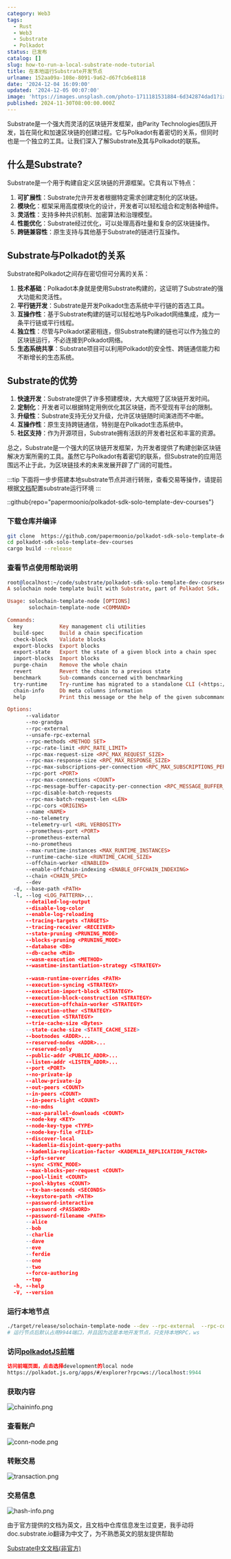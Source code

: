 ```yaml
---
category: Web3
tags:
  - Rust
  - Web3
  - Substrate
  - Polkadot
status: 已发布
catalog: []
slug: how-to-run-a-local-substrate-node-tutorial
title: 在本地运行Substrate开发节点
urlname: 152aa09a-108e-8091-9a62-d67fcb6e8118
date: '2024-12-04 16:09:00'
updated: '2024-12-05 00:07:00'
image: 'https://images.unsplash.com/photo-1711181531884-6d342874dad1?ixlib=rb-4.0.3&q=85&fm=jpg&crop=entropy&cs=srgb'
published: 2024-11-30T08:00:00.000Z
---
```


Substrate是一个强大而灵活的区块链开发框架，由Parity Technologies团队开发，旨在简化和加速区块链的创建过程。它与Polkadot有着密切的关系，但同时也是一个独立的工具。让我们深入了解Substrate及其与Polkadot的联系。


## 什么是Substrate?


Substrate是一个用于构建自定义区块链的开源框架。它具有以下特点：

1. **可扩展性**：Substrate允许开发者根据特定需求创建定制化的区块链。
2. **模块化**：框架采用高度模块化的设计，开发者可以轻松组合和定制各种组件。
3. **灵活性**：支持多种共识机制、加密算法和治理模型。
4. **性能优化**：Substrate经过优化，可以处理高吞吐量和复杂的区块链操作。
5. **跨链兼容性**：原生支持与其他基于Substrate的链进行互操作。

## Substrate与Polkadot的关系


Substrate和Polkadot之间存在密切但可分离的关系：

1. **技术基础**：Polkadot本身就是使用Substrate构建的，这证明了Substrate的强大功能和灵活性。
2. **平行链开发**：Substrate是开发Polkadot生态系统中平行链的首选工具。
3. **互操作性**：基于Substrate构建的链可以轻松地与Polkadot网络集成，成为一条平行链或平行线程。
4. **独立性**：尽管与Polkadot紧密相连，但Substrate构建的链也可以作为独立的区块链运行，不必连接到Polkadot网络。
5. **生态系统共享**：Substrate项目可以利用Polkadot的安全性、跨链通信能力和不断增长的生态系统。

## Substrate的优势

1. **快速开发**：Substrate提供了许多预建模块，大大缩短了区块链开发时间。
2. **定制化**：开发者可以根据特定用例优化其区块链，而不受现有平台的限制。
3. **升级性**：Substrate支持无分叉升级，允许区块链随时间演进而不中断。
4. **互操作性**：原生支持跨链通信，特别是在Polkadot生态系统中。
5. **社区支持**：作为开源项目，Substrate拥有活跃的开发者社区和丰富的资源。

总之，Substrate是一个强大的区块链开发框架，为开发者提供了构建创新区块链解决方案所需的工具。虽然它与Polkadot有着密切的联系，但Substrate的应用范围远不止于此，为区块链技术的未来发展开辟了广阔的可能性。


:::tip
下面将一步步搭建本地substrate节点并进行转账，查看交易等操作，请提前根据[文档](https://substrate-docs.pages.dev/en/install/macos/?mode=light)配置substrate运行环境
:::


::github{repo="papermoonio/polkadot-sdk-solo-template-dev-courses"}


### 下载仓库并编译


```bash
git clone  https://github.com/papermoonio/polkadot-sdk-solo-template-dev-courses 
cd polkadot-sdk-solo-template-dev-courses
cargo build --release
```


### 查看节点使用帮助说明


```prolog
root@localhost:~/code/substrate/polkadot-sdk-solo-template-dev-courses# ./target/release/solochain-template-node -h
A solochain node template built with Substrate, part of Polkadot Sdk.

Usage: solochain-template-node [OPTIONS]
       solochain-template-node <COMMAND>

Commands:
  key            Key management cli utilities
  build-spec     Build a chain specification
  check-block    Validate blocks
  export-blocks  Export blocks
  export-state   Export the state of a given block into a chain spec
  import-blocks  Import blocks
  purge-chain    Remove the whole chain
  revert         Revert the chain to a previous state
  benchmark      Sub-commands concerned with benchmarking
  try-runtime    Try-runtime has migrated to a standalone CLI (<https://github.com/paritytech/try-runtime-cli>). The subcommand exists as a stub and deprecation notice. It will be removed entirely some time after January 2024
  chain-info     Db meta columns information
  help           Print this message or the help of the given subcommand(s)

Options:
      --validator                                                                                Enable validator mode
      --no-grandpa                                                                               Disable GRANDPA
      --rpc-external                                                                             Listen to all RPC interfaces (default: local)
      --unsafe-rpc-external                                                                      Listen to all RPC interfaces
      --rpc-methods <METHOD SET>                                                                 RPC methods to expose. [default: auto] [possible values: auto, safe, unsafe]
      --rpc-rate-limit <RPC_RATE_LIMIT>                                                          RPC rate limiting (calls/minute) for each connection
      --rpc-max-request-size <RPC_MAX_REQUEST_SIZE>                                              Set the maximum RPC request payload size for both HTTP and WS in megabytes [default: 15]
      --rpc-max-response-size <RPC_MAX_RESPONSE_SIZE>                                            Set the maximum RPC response payload size for both HTTP and WS in megabytes [default: 15]
      --rpc-max-subscriptions-per-connection <RPC_MAX_SUBSCRIPTIONS_PER_CONNECTION>              Set the maximum concurrent subscriptions per connection [default: 1024]
      --rpc-port <PORT>                                                                          Specify JSON-RPC server TCP port
      --rpc-max-connections <COUNT>                                                              Maximum number of RPC server connections [default: 100]
      --rpc-message-buffer-capacity-per-connection <RPC_MESSAGE_BUFFER_CAPACITY_PER_CONNECTION>  The number of messages the RPC server is allowed to keep in memory [default: 64]
      --rpc-disable-batch-requests                                                               Disable RPC batch requests
      --rpc-max-batch-request-len <LEN>                                                          Limit the max length per RPC batch request
      --rpc-cors <ORIGINS>                                                                       Specify browser *origins* allowed to access the HTTP & WS RPC servers
      --name <NAME>                                                                              The human-readable name for this node
      --no-telemetry                                                                             Disable connecting to the Substrate telemetry server
      --telemetry-url <URL VERBOSITY>                                                            The URL of the telemetry server to connect to
      --prometheus-port <PORT>                                                                   Specify Prometheus exporter TCP Port
      --prometheus-external                                                                      Expose Prometheus exporter on all interfaces
      --no-prometheus                                                                            Do not expose a Prometheus exporter endpoint
      --max-runtime-instances <MAX_RUNTIME_INSTANCES>                                            The size of the instances cache for each runtime [max: 32] [default: 8]
      --runtime-cache-size <RUNTIME_CACHE_SIZE>                                                  Maximum number of different runtimes that can be cached [default: 2]
      --offchain-worker <ENABLED>                                                                Execute offchain workers on every block [default: when-authority] [possible values: always, never, when-authority]
      --enable-offchain-indexing <ENABLE_OFFCHAIN_INDEXING>                                      Enable offchain indexing API [default: false] [possible values: true, false]
      --chain <CHAIN_SPEC>                                                                       Specify the chain specification
      --dev                                                                                      Specify the development chain
  -d, --base-path <PATH>                                                                         Specify custom base path
  -l, --log <LOG_PATTERN>...                                                                     Sets a custom logging filter (syntax: `<target>=<level>`)
      --detailed-log-output                                                                      Enable detailed log output
      --disable-log-color                                                                        Disable log color output
      --enable-log-reloading                                                                     Enable feature to dynamically update and reload the log filter
      --tracing-targets <TARGETS>                                                                Sets a custom profiling filter
      --tracing-receiver <RECEIVER>                                                              Receiver to process tracing messages [default: log] [possible values: log]
      --state-pruning <PRUNING_MODE>                                                             Specify the state pruning mode
      --blocks-pruning <PRUNING_MODE>                                                            Specify the blocks pruning mode [default: archive-canonical]
      --database <DB>                                                                            Select database backend to use [possible values: rocksdb, paritydb, auto, paritydb-experimental]
      --db-cache <MiB>                                                                           Limit the memory the database cache can use
      --wasm-execution <METHOD>                                                                  Method for executing Wasm runtime code [default: compiled] [possible values: interpreted-i-know-what-i-do, compiled]
      --wasmtime-instantiation-strategy <STRATEGY>                                               The WASM instantiation method to use [default: pooling-copy-on-write] [possible values: pooling-copy-on-write, recreate-instance-copy-on-write, pooling,
                                                                                                 recreate-instance]
      --wasm-runtime-overrides <PATH>                                                            Specify the path where local WASM runtimes are stored
      --execution-syncing <STRATEGY>                                                             Runtime execution strategy for importing blocks during initial sync [possible values: native, wasm, both, native-else-wasm]
      --execution-import-block <STRATEGY>                                                        Runtime execution strategy for general block import (including locally authored blocks) [possible values: native, wasm, both, native-else-wasm]
      --execution-block-construction <STRATEGY>                                                  Runtime execution strategy for constructing blocks [possible values: native, wasm, both, native-else-wasm]
      --execution-offchain-worker <STRATEGY>                                                     Runtime execution strategy for offchain workers [possible values: native, wasm, both, native-else-wasm]
      --execution-other <STRATEGY>                                                               Runtime execution strategy when not syncing, importing or constructing blocks [possible values: native, wasm, both, native-else-wasm]
      --execution <STRATEGY>                                                                     The execution strategy that should be used by all execution contexts [possible values: native, wasm, both, native-else-wasm]
      --trie-cache-size <Bytes>                                                                  Specify the state cache size [default: 67108864]
      --state-cache-size <STATE_CACHE_SIZE>                                                      DEPRECATED: switch to `--trie-cache-size`
      --bootnodes <ADDR>...                                                                      Specify a list of bootnodes
      --reserved-nodes <ADDR>...                                                                 Specify a list of reserved node addresses
      --reserved-only                                                                            Whether to only synchronize the chain with reserved nodes
      --public-addr <PUBLIC_ADDR>...                                                             Public address that other nodes will use to connect to this node
      --listen-addr <LISTEN_ADDR>...                                                             Listen on this multiaddress
      --port <PORT>                                                                              Specify p2p protocol TCP port
      --no-private-ip                                                                            Always forbid connecting to private IPv4/IPv6 addresses
      --allow-private-ip                                                                         Always accept connecting to private IPv4/IPv6 addresses
      --out-peers <COUNT>                                                                        Number of outgoing connections we're trying to maintain [default: 8]
      --in-peers <COUNT>                                                                         Maximum number of inbound full nodes peers [default: 32]
      --in-peers-light <COUNT>                                                                   Maximum number of inbound light nodes peers [default: 100]
      --no-mdns                                                                                  Disable mDNS discovery (default: true)
      --max-parallel-downloads <COUNT>                                                           Maximum number of peers from which to ask for the same blocks in parallel [default: 5]
      --node-key <KEY>                                                                           Secret key to use for p2p networking
      --node-key-type <TYPE>                                                                     Crypto primitive to use for p2p networking [default: ed25519] [possible values: ed25519]
      --node-key-file <FILE>                                                                     File from which to read the node's secret key to use for p2p networking
      --discover-local                                                                           Enable peer discovery on local networks
      --kademlia-disjoint-query-paths                                                            Require iterative Kademlia DHT queries to use disjoint paths
      --kademlia-replication-factor <KADEMLIA_REPLICATION_FACTOR>                                Kademlia replication factor [default: 20]
      --ipfs-server                                                                              Join the IPFS network and serve transactions over bitswap protocol
      --sync <SYNC_MODE>                                                                         Blockchain syncing mode. [default: full] [possible values: full, fast, fast-unsafe, warp]
      --max-blocks-per-request <COUNT>                                                           Maximum number of blocks per request [default: 64]
      --pool-limit <COUNT>                                                                       Maximum number of transactions in the transaction pool [default: 8192]
      --pool-kbytes <COUNT>                                                                      Maximum number of kilobytes of all transactions stored in the pool [default: 20480]
      --tx-ban-seconds <SECONDS>                                                                 How long a transaction is banned for
      --keystore-path <PATH>                                                                     Specify custom keystore path
      --password-interactive                                                                     Use interactive shell for entering the password used by the keystore
      --password <PASSWORD>                                                                      Password used by the keystore
      --password-filename <PATH>                                                                 File that contains the password used by the keystore
      --alice                                                                                    Shortcut for `--name Alice --validator`
      --bob                                                                                      Shortcut for `--name Bob --validator`
      --charlie                                                                                  Shortcut for `--name Charlie --validator`
      --dave                                                                                     Shortcut for `--name Dave --validator`
      --eve                                                                                      Shortcut for `--name Eve --validator`
      --ferdie                                                                                   Shortcut for `--name Ferdie --validator`
      --one                                                                                      Shortcut for `--name One --validator`
      --two                                                                                      Shortcut for `--name Two --validator`
      --force-authoring                                                                          Enable authoring even when offline
      --tmp                                                                                      Run a temporary node
  -h, --help                                                                                     Print help (see more with '--help')
  -V, --version                                                                                  Print version
```


### 运行本地节点


```bash
./target/release/solochain-template-node --dev --rpc-external  --rpc-cors all
# 运行节点后默认占用9944端口，并且因为这是本地开发节点，只支持本地RPC，ws
```


### 访问[polkadotJS前端](https://polkadot.js.org/apps/#/explorer?rpc=ws://localhost:9944)


```prolog
访问前端页面，点击选择development的local node
https://polkadot.js.org/apps/#/explorer?rpc=ws://localhost:9944
```


### 获取内容


![chaininfo.png](https://prod-files-secure.s3.us-west-2.amazonaws.com/5d24fe63-e567-4804-86f9-9fdc62e13082/89be5adf-5619-4306-be75-45b425e3c446/chaininfo.png?X-Amz-Algorithm=AWS4-HMAC-SHA256&X-Amz-Content-Sha256=UNSIGNED-PAYLOAD&X-Amz-Credential=ASIAZI2LB466YFIHX4SN%2F20250309%2Fus-west-2%2Fs3%2Faws4_request&X-Amz-Date=20250309T213142Z&X-Amz-Expires=3600&X-Amz-Security-Token=IQoJb3JpZ2luX2VjEDQaCXVzLXdlc3QtMiJIMEYCIQC1RW2fNSw9zgR8Z5KtFWzKvLzHmpjR7ruTrLswutkrgQIhAP3SNJa%2FzMMzqh1iL9yzJawY43bQHPCsXk2aVqPGa5HrKv8DCH0QABoMNjM3NDIzMTgzODA1IgyvRW%2BJ2LbA%2BUej2bwq3APduccbuZegW9cTZsgk6Cvtcj1%2B1Z6dB26d2WQUcws%2BkBd2Gi7WicnUkRaZlQfO%2Fb2vdAeZVMFobug2xAK0qEurqaI5ZgV8yIn4yDDSAKgASbF2i2rWnAynpBiUQVERXlAQfU5XXylrY0T%2F3pCzQJdreuxS%2F2vnRjW2LuPwXKpj3%2F5rUJMLtgLdUL8yw29nGYJMPjbLeF4qJKjt09HEiHAX7bLa7q6l9FnCfgYbo5SqI3rexCqGsTHkWEmvmJnNlozcLAtSy5gGy64sb741RH6t9YdIb3XapQljGCfjLoD4tIVB%2Fzbyyhw4UczitWB4gLP8bMrZRRK7ih%2BqRIfquOPXj8jWoBC%2BnyHHXFW50M3irnsTH86i8HlCXGPgHArhS%2BRCswsYE9CzymxyD3fq3Gd47Y04q2VxanUtUOUoUw%2F4pz0LkJV3ZC4eeViy1ihoHzlr%2FZpJKyHzzT%2B9xpu%2FAeNzR5MH5WmDY0EEqjGghyQg85Q9O7ebK2E3Dao4WB9zbJxsBi5ZKHBf01zsjWS57J7R1ADwQGK8U%2Bk9vkuYieNc1el%2FLqi2IxeBqy6TiPzZ5jNY0%2BJ%2BGwuv56xFGsp2%2Bn5Xa%2BFEsCyajCa1LmzK%2F7PPc9ogX0Blo4xeDzbgJTCt37e%2BBjqkAWUg7y5JiAZ8zUQRY02e6y5fibOCkkjFtz5ALtvbQ%2B%2FRwIu1XyrVyziZADtUK8r%2BwUF2K3NGDrN7wTF%2BAfG%2FCJZDHDQeX5OnPWt9m2j1q6f8yFdB9eP%2F910l%2FDaqW5NaJKgoa13wiIBCSCIdU5rIOVfMqjC1sjEgIbNlQOwlai7k%2FzESjTVXJd11yd8WN8ggoxtP8WdKBO8kOJ1aLES6T1nLCtll&X-Amz-Signature=77a35dc40c3a3843e310e0d3be4ef50906874150e9c23622cd836d2b72e7e94f&X-Amz-SignedHeaders=host&x-id=GetObject)


### 查看账户


![conn-node.png](https://prod-files-secure.s3.us-west-2.amazonaws.com/5d24fe63-e567-4804-86f9-9fdc62e13082/05964f92-c6d8-42d1-b4a1-b3a852295683/conn-node.png?X-Amz-Algorithm=AWS4-HMAC-SHA256&X-Amz-Content-Sha256=UNSIGNED-PAYLOAD&X-Amz-Credential=ASIAZI2LB466YFIHX4SN%2F20250309%2Fus-west-2%2Fs3%2Faws4_request&X-Amz-Date=20250309T213142Z&X-Amz-Expires=3600&X-Amz-Security-Token=IQoJb3JpZ2luX2VjEDQaCXVzLXdlc3QtMiJIMEYCIQC1RW2fNSw9zgR8Z5KtFWzKvLzHmpjR7ruTrLswutkrgQIhAP3SNJa%2FzMMzqh1iL9yzJawY43bQHPCsXk2aVqPGa5HrKv8DCH0QABoMNjM3NDIzMTgzODA1IgyvRW%2BJ2LbA%2BUej2bwq3APduccbuZegW9cTZsgk6Cvtcj1%2B1Z6dB26d2WQUcws%2BkBd2Gi7WicnUkRaZlQfO%2Fb2vdAeZVMFobug2xAK0qEurqaI5ZgV8yIn4yDDSAKgASbF2i2rWnAynpBiUQVERXlAQfU5XXylrY0T%2F3pCzQJdreuxS%2F2vnRjW2LuPwXKpj3%2F5rUJMLtgLdUL8yw29nGYJMPjbLeF4qJKjt09HEiHAX7bLa7q6l9FnCfgYbo5SqI3rexCqGsTHkWEmvmJnNlozcLAtSy5gGy64sb741RH6t9YdIb3XapQljGCfjLoD4tIVB%2Fzbyyhw4UczitWB4gLP8bMrZRRK7ih%2BqRIfquOPXj8jWoBC%2BnyHHXFW50M3irnsTH86i8HlCXGPgHArhS%2BRCswsYE9CzymxyD3fq3Gd47Y04q2VxanUtUOUoUw%2F4pz0LkJV3ZC4eeViy1ihoHzlr%2FZpJKyHzzT%2B9xpu%2FAeNzR5MH5WmDY0EEqjGghyQg85Q9O7ebK2E3Dao4WB9zbJxsBi5ZKHBf01zsjWS57J7R1ADwQGK8U%2Bk9vkuYieNc1el%2FLqi2IxeBqy6TiPzZ5jNY0%2BJ%2BGwuv56xFGsp2%2Bn5Xa%2BFEsCyajCa1LmzK%2F7PPc9ogX0Blo4xeDzbgJTCt37e%2BBjqkAWUg7y5JiAZ8zUQRY02e6y5fibOCkkjFtz5ALtvbQ%2B%2FRwIu1XyrVyziZADtUK8r%2BwUF2K3NGDrN7wTF%2BAfG%2FCJZDHDQeX5OnPWt9m2j1q6f8yFdB9eP%2F910l%2FDaqW5NaJKgoa13wiIBCSCIdU5rIOVfMqjC1sjEgIbNlQOwlai7k%2FzESjTVXJd11yd8WN8ggoxtP8WdKBO8kOJ1aLES6T1nLCtll&X-Amz-Signature=cb823e5ed7001d40f6d10590a64dc2d1a3b34902d24389392d791173e468a4c1&X-Amz-SignedHeaders=host&x-id=GetObject)


### 转账交易


![transaction.png](https://prod-files-secure.s3.us-west-2.amazonaws.com/5d24fe63-e567-4804-86f9-9fdc62e13082/65593d3b-9b56-4fbe-a383-1447c903127f/transaction.png?X-Amz-Algorithm=AWS4-HMAC-SHA256&X-Amz-Content-Sha256=UNSIGNED-PAYLOAD&X-Amz-Credential=ASIAZI2LB466YFIHX4SN%2F20250309%2Fus-west-2%2Fs3%2Faws4_request&X-Amz-Date=20250309T213142Z&X-Amz-Expires=3600&X-Amz-Security-Token=IQoJb3JpZ2luX2VjEDQaCXVzLXdlc3QtMiJIMEYCIQC1RW2fNSw9zgR8Z5KtFWzKvLzHmpjR7ruTrLswutkrgQIhAP3SNJa%2FzMMzqh1iL9yzJawY43bQHPCsXk2aVqPGa5HrKv8DCH0QABoMNjM3NDIzMTgzODA1IgyvRW%2BJ2LbA%2BUej2bwq3APduccbuZegW9cTZsgk6Cvtcj1%2B1Z6dB26d2WQUcws%2BkBd2Gi7WicnUkRaZlQfO%2Fb2vdAeZVMFobug2xAK0qEurqaI5ZgV8yIn4yDDSAKgASbF2i2rWnAynpBiUQVERXlAQfU5XXylrY0T%2F3pCzQJdreuxS%2F2vnRjW2LuPwXKpj3%2F5rUJMLtgLdUL8yw29nGYJMPjbLeF4qJKjt09HEiHAX7bLa7q6l9FnCfgYbo5SqI3rexCqGsTHkWEmvmJnNlozcLAtSy5gGy64sb741RH6t9YdIb3XapQljGCfjLoD4tIVB%2Fzbyyhw4UczitWB4gLP8bMrZRRK7ih%2BqRIfquOPXj8jWoBC%2BnyHHXFW50M3irnsTH86i8HlCXGPgHArhS%2BRCswsYE9CzymxyD3fq3Gd47Y04q2VxanUtUOUoUw%2F4pz0LkJV3ZC4eeViy1ihoHzlr%2FZpJKyHzzT%2B9xpu%2FAeNzR5MH5WmDY0EEqjGghyQg85Q9O7ebK2E3Dao4WB9zbJxsBi5ZKHBf01zsjWS57J7R1ADwQGK8U%2Bk9vkuYieNc1el%2FLqi2IxeBqy6TiPzZ5jNY0%2BJ%2BGwuv56xFGsp2%2Bn5Xa%2BFEsCyajCa1LmzK%2F7PPc9ogX0Blo4xeDzbgJTCt37e%2BBjqkAWUg7y5JiAZ8zUQRY02e6y5fibOCkkjFtz5ALtvbQ%2B%2FRwIu1XyrVyziZADtUK8r%2BwUF2K3NGDrN7wTF%2BAfG%2FCJZDHDQeX5OnPWt9m2j1q6f8yFdB9eP%2F910l%2FDaqW5NaJKgoa13wiIBCSCIdU5rIOVfMqjC1sjEgIbNlQOwlai7k%2FzESjTVXJd11yd8WN8ggoxtP8WdKBO8kOJ1aLES6T1nLCtll&X-Amz-Signature=7f78e1b1857539b6673577a019b41fcebbb9657b47f543a6c8981e3ffede8889&X-Amz-SignedHeaders=host&x-id=GetObject)


### 交易信息


![hash-info.png](https://prod-files-secure.s3.us-west-2.amazonaws.com/5d24fe63-e567-4804-86f9-9fdc62e13082/7b9b0ba8-edf2-4998-9e9d-9cde7a64aa23/hash-info.png?X-Amz-Algorithm=AWS4-HMAC-SHA256&X-Amz-Content-Sha256=UNSIGNED-PAYLOAD&X-Amz-Credential=ASIAZI2LB466YFIHX4SN%2F20250309%2Fus-west-2%2Fs3%2Faws4_request&X-Amz-Date=20250309T213142Z&X-Amz-Expires=3600&X-Amz-Security-Token=IQoJb3JpZ2luX2VjEDQaCXVzLXdlc3QtMiJIMEYCIQC1RW2fNSw9zgR8Z5KtFWzKvLzHmpjR7ruTrLswutkrgQIhAP3SNJa%2FzMMzqh1iL9yzJawY43bQHPCsXk2aVqPGa5HrKv8DCH0QABoMNjM3NDIzMTgzODA1IgyvRW%2BJ2LbA%2BUej2bwq3APduccbuZegW9cTZsgk6Cvtcj1%2B1Z6dB26d2WQUcws%2BkBd2Gi7WicnUkRaZlQfO%2Fb2vdAeZVMFobug2xAK0qEurqaI5ZgV8yIn4yDDSAKgASbF2i2rWnAynpBiUQVERXlAQfU5XXylrY0T%2F3pCzQJdreuxS%2F2vnRjW2LuPwXKpj3%2F5rUJMLtgLdUL8yw29nGYJMPjbLeF4qJKjt09HEiHAX7bLa7q6l9FnCfgYbo5SqI3rexCqGsTHkWEmvmJnNlozcLAtSy5gGy64sb741RH6t9YdIb3XapQljGCfjLoD4tIVB%2Fzbyyhw4UczitWB4gLP8bMrZRRK7ih%2BqRIfquOPXj8jWoBC%2BnyHHXFW50M3irnsTH86i8HlCXGPgHArhS%2BRCswsYE9CzymxyD3fq3Gd47Y04q2VxanUtUOUoUw%2F4pz0LkJV3ZC4eeViy1ihoHzlr%2FZpJKyHzzT%2B9xpu%2FAeNzR5MH5WmDY0EEqjGghyQg85Q9O7ebK2E3Dao4WB9zbJxsBi5ZKHBf01zsjWS57J7R1ADwQGK8U%2Bk9vkuYieNc1el%2FLqi2IxeBqy6TiPzZ5jNY0%2BJ%2BGwuv56xFGsp2%2Bn5Xa%2BFEsCyajCa1LmzK%2F7PPc9ogX0Blo4xeDzbgJTCt37e%2BBjqkAWUg7y5JiAZ8zUQRY02e6y5fibOCkkjFtz5ALtvbQ%2B%2FRwIu1XyrVyziZADtUK8r%2BwUF2K3NGDrN7wTF%2BAfG%2FCJZDHDQeX5OnPWt9m2j1q6f8yFdB9eP%2F910l%2FDaqW5NaJKgoa13wiIBCSCIdU5rIOVfMqjC1sjEgIbNlQOwlai7k%2FzESjTVXJd11yd8WN8ggoxtP8WdKBO8kOJ1aLES6T1nLCtll&X-Amz-Signature=490f7b19659c14e02e7e496c7ed98991ae9411e061ab087d4632c412e451bb34&X-Amz-SignedHeaders=host&x-id=GetObject)


由于官方提供的文档为英文，且文档中仓库信息发生过变更，我手动将doc.substrate.io翻译为中文了，为不熟悉英文的朋友提供帮助


[ Substrate中文文档(非官方)](https://substrate-docs.pages.dev/en/tutorials/build-a-blockchain/?mode=light)

